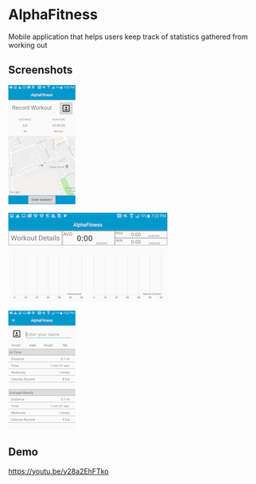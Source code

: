 # AlphaFitness

 Mobile application that helps users keep track of statistics gathered from working out

## Screenshots

 ![Record Screen](./images/RecordActivity.png)
 
 ![Workout Details Screen](./images/WorkoutDetails.png)
 
 ![Profile Screen](./images/ProfileActivity.png)
 
## Demo
 
 https://youtu.be/y28a2EhFTko
 